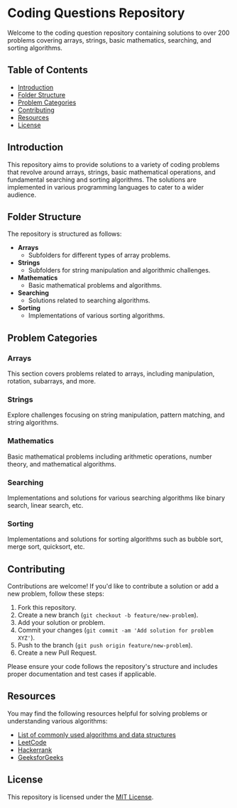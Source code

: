 # Coding Questions Repository

Welcome to the coding question repository containing solutions to over 200 problems covering arrays, strings, basic mathematics, searching, and sorting algorithms.

## Table of Contents

- [Introduction](#introduction)
- [Folder Structure](#folder-structure)
- [Problem Categories](#problem-categories)
- [Contributing](#contributing)
- [Resources](#resources)
- [License](#license)

## Introduction

This repository aims to provide solutions to a variety of coding problems that revolve around arrays, strings, basic mathematical operations, and fundamental searching and sorting algorithms. The solutions are implemented in various programming languages to cater to a wider audience.

## Folder Structure

The repository is structured as follows:

- **Arrays**
  - Subfolders for different types of array problems.
- **Strings**
  - Subfolders for string manipulation and algorithmic challenges.
- **Mathematics**
  - Basic mathematical problems and algorithms.
- **Searching**
  - Solutions related to searching algorithms.
- **Sorting**
  - Implementations of various sorting algorithms.

## Problem Categories

### Arrays
This section covers problems related to arrays, including manipulation, rotation, subarrays, and more.

### Strings
Explore challenges focusing on string manipulation, pattern matching, and string algorithms.

### Mathematics
Basic mathematical problems including arithmetic operations, number theory, and mathematical algorithms.

### Searching
Implementations and solutions for various searching algorithms like binary search, linear search, etc.

### Sorting
Implementations and solutions for sorting algorithms such as bubble sort, merge sort, quicksort, etc.

## Contributing

Contributions are welcome! If you'd like to contribute a solution or add a new problem, follow these steps:
1. Fork this repository.
2. Create a new branch (`git checkout -b feature/new-problem`).
3. Add your solution or problem.
4. Commit your changes (`git commit -am 'Add solution for problem XYZ'`).
5. Push to the branch (`git push origin feature/new-problem`).
6. Create a new Pull Request.

Please ensure your code follows the repository's structure and includes proper documentation and test cases if applicable.

## Resources

You may find the following resources helpful for solving problems or understanding various algorithms:
- [List of commonly used algorithms and data structures](link-to-algorithms)
- [LeetCode](https://leetcode.com/)
- [Hackerrank](https://www.hackerrank.com/)
- [GeeksforGeeks](https://www.geeksforgeeks.org/)

## License

This repository is licensed under the [MIT License](LICENSE).
